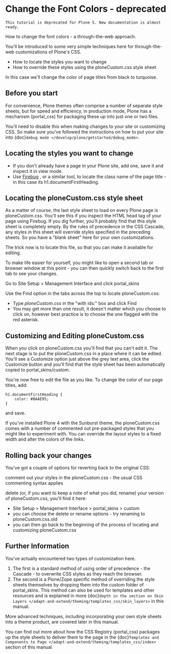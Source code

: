 # Change the Font Colors - deprecated

```{note}
This tutorial is deprecated for Plone 5. New documentation is almost ready.
```

How to change the font colors - a through-the-web approach.

You'll be introduced to some very simple techniques here for
through-the-web customizations of Plone's CSS.

- How to locate the styles you want to change
- How to override these styles using the ploneCustom.css style sheet

In this case we'll change the color of page titles from black to
turquoise.

## Before you start

For convenience, Plone themes often comprise a number of separate style
sheets, but for speed and efficiency, in production mode, Plone has a
mechanism (portal_css) for packaging these up into just one or two
files.

You'll need to disable this when making changes to your site or
customizing CSS. So make sure you've followed the instructions on how to
put your site into {doc}`debug mode </develop/plone/getstarted/debug_mode>`.

## Locating the styles you want to change

- If you don't already have a page in your Plone site, add one, save it
  and inspect it in view mode.
- Use [Firebug](https://getfirebug.com/) , or a similar
  tool, to locate the class name of the page title - in this case its
  h1.documentFirstHeading.

## Locating the ploneCustom.css style sheet

As a matter of course, the last style sheet to load on every Plone page
is ploneCustom.css. You'll see this if you inspect the HTML head tag of
your page using Firebug. If you dig further, you'll probably find that
this style sheet is completely empty. By the rules of precedence in the
CSS Cascade, any styles in this sheet will override styles specified in
the preceding sheets. So you have a "blank sheet" here for your own
customizations.

The trick now is to locate this file, so that you can make it available
for editing.

To make life easier for yourself, you might like to open a second tab or
browser window at this point - you can then quickly switch back to the
first tab to see your changes.

Go to Site Setup > Management Interface and click portal_skins

Use the Find option in the tabs across the top to locate
ploneCustom.css:

- Type *ploneCustom.css* in the "with ids:" box and click Find
- You may get more than one result, it doesn't matter which you choose
  to click on, however best practice is to choose the one flagged with
  the red asterisk.

## Customizing and Editing ploneCustom.css

When you click on ploneCustom.css you'll find that you can't edit it.
The next stage is to put the ploneCustom.css in a place where it can be
edited. You'll see a Customize option just above the grey text area,
click the Customize button and you'll find that the style sheet has been
automatically copied to portal_skins/custom.

You're now free to edit the file as you like. To change the color of
our page titles, add:

```
h1.documentFirstHeading {
    color: #0AAE95;
}
```

and save.

If you've installed Plone 4 with the Sunburst theme, the ploneCustom.css
comes with a number of commented out pre-packaged styles that you might
like to experiment with. You can override the layout styles to a fixed
width and alter the colors of the links.

## Rolling back your changes

You've got a couple of options for reverting back to the original CSS:

comment out your styles in the ploneCustom.css - the usual CSS
commenting syntax applies

delete (or, if you want to keep a note of what you did, rename) your
version of ploneCustom.css, you'll find it here:

- Site Setup > Management Interface > portal_skins > custom
- you can choose the delete or rename options - try renaming to
  ploneCustom.css.old
- you can then go back to the beginning of the process of locating and
  customizing ploneCustom.css

## Further Information

You've actually encountered two types of customization here.

1. The first is a standard method of using order of precedence - the
   Cascade - to overwrite CSS styles as they reach the browser.
2. The second is a Plone/Zope specific method of overriding the style
   sheets themselves by dropping them into the custom folder of
   portal_skins. This method can also be used for templates and other
   resources and is explained in more {doc}`depth in the section on Skin
   Layers </adapt-and-extend/theming/templates_css/skin_layers>`
   in this manual.

More advanced techniques, including incorporating your own style sheets
into a theme product, are covered later in this manual.

You can find out more about how the CSS Registry (portal_css) packages
up the style sheets to deliver them to the page in the {doc}`Templates and
Components to
Page </adapt-and-extend/theming/templates_css/index>`
section of this manual.
